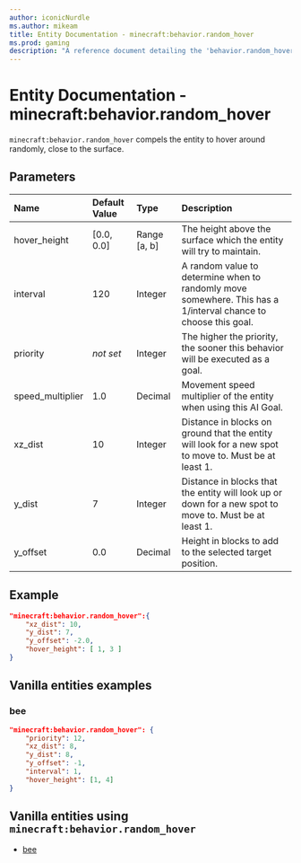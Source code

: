 ```yaml
---
author: iconicNurdle
ms.author: mikeam
title: Entity Documentation - minecraft:behavior.random_hover
ms.prod: gaming
description: "A reference document detailing the 'behavior.random_hover' entity goal"
---
```


# Entity Documentation - minecraft:behavior.random_hover

`minecraft:behavior.random_hover` compels the entity to hover around randomly, close to the surface.

## Parameters

|Name |Default Value  |Type  |Description  |
|:----------|:----------|:----------|:----------|
|hover_height| [0.0, 0.0]| Range [a, b]|The height above the surface which the entity will try to maintain. |
|interval| 120| Integer|  A random value to determine when to randomly move somewhere. This has a 1/interval chance to choose this goal. |
|priority|*not set*|Integer|The higher the priority, the sooner this behavior will be executed as a goal.|
|speed_multiplier| 1.0| Decimal| Movement speed multiplier of the entity when using this AI Goal. |
|xz_dist| 10| Integer|  Distance in blocks on ground that the entity will look for a new spot to move to. Must be at least 1. |
| y_dist| 7| Integer|Distance in blocks that the entity will look up or down for a new spot to move to. Must be at least 1. |
| y_offset| 0.0| Decimal| Height in blocks to add to the selected target position. |

## Example

```json
"minecraft:behavior.random_hover":{
    "xz_dist": 10,
    "y_dist": 7,
    "y_offset": -2.0,
    "hover_height": [ 1, 3 ]
}
```

## Vanilla entities examples

### bee

```json
"minecraft:behavior.random_hover": {
    "priority": 12,
    "xz_dist": 8,
    "y_dist": 8,
    "y_offset": -1,
    "interval": 1,
    "hover_height": [1, 4]
}
```

## Vanilla entities using `minecraft:behavior.random_hover`

- [bee](../../../../Source/VanillaBehaviorPack_Snippets/entities/bee.md)
